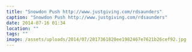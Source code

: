```yaml
---
title: "Snowdon Push http://www.justgiving.com/rdsaunders"
caption: "Snowdon Push http://www.justgiving.com/rdsaunders"
date: 2014-07-16 01:34
location: ""
tags: ""
image: /assets/uploads/2014/07/2817361820ee1982467e7621b26cef92.jpg
---
```

